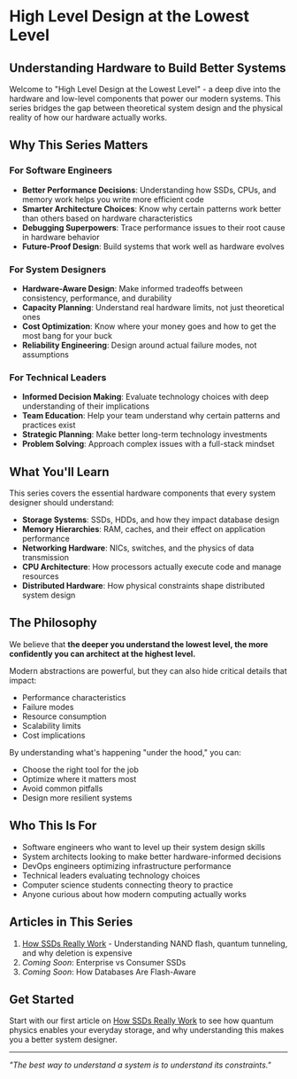 # High Level Design at the Lowest Level

## Understanding Hardware to Build Better Systems

Welcome to "High Level Design at the Lowest Level" - a deep dive into the hardware and low-level components that power our modern systems. This series bridges the gap between theoretical system design and the physical reality of how our hardware actually works.

## Why This Series Matters

### For Software Engineers
- **Better Performance Decisions**: Understanding how SSDs, CPUs, and memory work helps you write more efficient code
- **Smarter Architecture Choices**: Know why certain patterns work better than others based on hardware characteristics
- **Debugging Superpowers**: Trace performance issues to their root cause in hardware behavior
- **Future-Proof Design**: Build systems that work well as hardware evolves

### For System Designers
- **Hardware-Aware Design**: Make informed tradeoffs between consistency, performance, and durability
- **Capacity Planning**: Understand real hardware limits, not just theoretical ones
- **Cost Optimization**: Know where your money goes and how to get the most bang for your buck
- **Reliability Engineering**: Design around actual failure modes, not assumptions

### For Technical Leaders
- **Informed Decision Making**: Evaluate technology choices with deep understanding of their implications
- **Team Education**: Help your team understand why certain patterns and practices exist
- **Strategic Planning**: Make better long-term technology investments
- **Problem Solving**: Approach complex issues with a full-stack mindset

## What You'll Learn

This series covers the essential hardware components that every system designer should understand:

- **Storage Systems**: SSDs, HDDs, and how they impact database design
- **Memory Hierarchies**: RAM, caches, and their effect on application performance  
- **Networking Hardware**: NICs, switches, and the physics of data transmission
- **CPU Architecture**: How processors actually execute code and manage resources
- **Distributed Hardware**: How physical constraints shape distributed system design

## The Philosophy

We believe that **the deeper you understand the lowest level, the more confidently you can architect at the highest level.**

Modern abstractions are powerful, but they can also hide critical details that impact:
- Performance characteristics
- Failure modes
- Resource consumption
- Scalability limits
- Cost implications

By understanding what's happening "under the hood," you can:
- Choose the right tool for the job
- Optimize where it matters most
- Avoid common pitfalls
- Design more resilient systems

## Who This Is For

- Software engineers who want to level up their system design skills
- System architects looking to make better hardware-informed decisions
- DevOps engineers optimizing infrastructure performance
- Technical leaders evaluating technology choices
- Computer science students connecting theory to practice
- Anyone curious about how modern computing actually works

## Articles in This Series

1. [How SSDs Really Work](./01-how-ssds-really-work.md) - Understanding NAND flash, quantum tunneling, and why deletion is expensive
2. *Coming Soon*: Enterprise vs Consumer SSDs
3. *Coming Soon*: How Databases Are Flash-Aware

## Get Started

Start with our first article on [How SSDs Really Work](./01-how-ssds-really-work.md) to see how quantum physics enables your everyday storage, and why understanding this makes you a better system designer.

---

*"The best way to understand a system is to understand its constraints."* 
